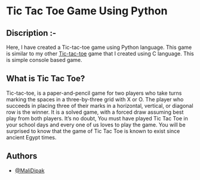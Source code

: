 # Tic Tac Toe Game Using Python
## Discription :-
Here, I have created a Tic-tac-toe game using Python language.
This game is similar to my other [Tic-tac-toe](https://github.com/MaliDipak/tic_tac_toe-game-in-C) game that I created using C language.
This is simple console based game.

## What is Tic Tac Toe?
Tic-tac-toe, is a paper-and-pencil game for two players who take turns marking the spaces in a three-by-three grid with X or O. The player who succeeds in placing three of their marks in a horizontal, vertical, or diagonal row is the winner. It is a solved game, with a forced draw assuming best play from both players.
It’s no doubt, You must have played Tic Tac Toe in your school days and every one of us loves to play the game. You will be surprised to know that the game of Tic Tac Toe is known to exist since ancient Egypt times.


## Authors

- [@MaliDipak](https://www.github.com/malidipak)

